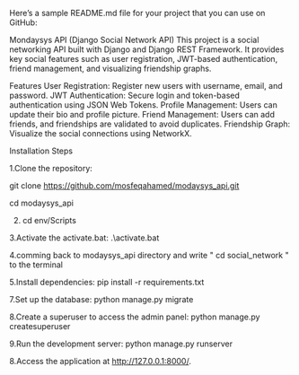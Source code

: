 
Here’s a sample README.md file for your project that you can use on GitHub:

Mondaysys API (Django Social Network API)
This project is a social networking API built with Django and Django REST Framework. It provides key social features such as user registration, JWT-based authentication, friend management, and visualizing friendship graphs.

Features
User Registration: Register new users with username, email, and password.
JWT Authentication: Secure login and token-based authentication using JSON Web Tokens.
Profile Management: Users can update their bio and profile picture.
Friend Management: Users can add friends, and friendships are validated to avoid duplicates.
Friendship Graph: Visualize the social connections using NetworkX.

Installation Steps

1.Clone the repository:

git clone https://github.com/mosfeqahamed/modaysys_api.git

cd modaysys_api

2. cd env/Scripts

3.Activate the activate.bat:
.\activate.bat

4.comming back to modaysys_api directory and write " cd social_network " to the terminal

5.Install dependencies: pip install -r requirements.txt

7.Set up the database: python manage.py migrate

8.Create a superuser to access the admin panel: python manage.py createsuperuser

9.Run the development server: python manage.py runserver

8.Access the application at http://127.0.0.1:8000/.

